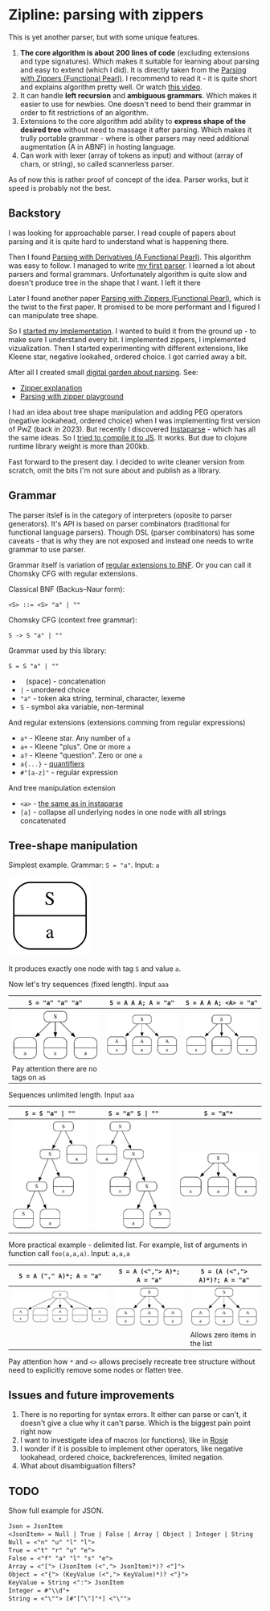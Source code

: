 # Zipline: parsing with zippers

This is yet another parser, but with some unique features.

1. **The core algorithm is about 200 lines of code** (excluding extensions and type signatures). Which makes it suitable for learning about parsing and easy to extend (which I did). It is directly taken from the [Parsing with Zippers (Functional Pearl)](https://dl.acm.org/doi/pdf/10.1145/3408990). I recommend to read it - it is quite short and explains algorithm pretty well. Or watch [this video](https://www.youtube.com/watch?v=6Wi-Kc6LDhc).
2. It can handle **left recursion** and **ambiguous grammars**. Which makes it easier to use for newbies. One doesn't need to bend their grammar in order to fit restrictions of an algorithm.
3. Extensions to the core algorithm add ability to **express shape of the desired tree** without need to massage it after parsing. Which makes it trully portable grammar - where is other parsers may need additional augmentation (A in ABNF) in hosting language.
4. Can work with lexer (array of tokens as input) and without (array of chars, or string), so called scannerless parser.

As of now this is rather proof of concept of the idea. Parser works, but it speed is probably not the best.

## Backstory

I was looking for approachable parser. I read couple of papers about parsing and it is quite hard to understand what is happening there.

Then I found [Parsing with Derivatives (A Functional Pearl)](https://matt.might.net/papers/might2011derivatives.pdf). This algorithm was easy to follow. I managed to write [my first parser](https://github.com/stereobooster/parsing-with-derivalives). I learned a lot about parsers and formal grammars. Unfortunately algorithm is quite slow and doesn't produce tree in the shape that I want. I left it there

Later I found another paper [Parsing with Zippers (Functional Pearl)](https://dl.acm.org/doi/pdf/10.1145/3408990), which is the twist to the first paper. It promised to be more performant and I figured I can manipulate tree shape.

So I [started my implementation](https://github.com/stereobooster/zipper). I wanted to build it from the ground up - to make sure I understand every bit. I implemented zippers, I implemented vizualization. Then I started experimenting with different extensions, like Kleene star, negative lookahed, ordered choice. I got carried away a bit.

After all I created small [digital garden about parsing](https://parsing.stereobooster.com/). See:

- [Zipper explanation](https://parsing.stereobooster.com/zipper/)
- [Parsing with zipper playground](https://parsing.stereobooster.com/playground/)

I had an idea about tree shape manipulation and adding PEG operators (negative lookahead, ordered choice) when I was implementing first version of PwZ (back in 2023). But recently I discovered [Instaparse](https://github.com/Engelberg/instaparse) - which has all the same ideas. So I [tried to compile it to JS](https://github.com/stereobooster/instaparsejs). It works. But due to clojure runtime library weight is more than 200kb.

Fast forward to the present day. I decided to write cleaner version from scratch, omit the bits I'm not sure about and publish as a library.

## Grammar

The parser itslef is in the category of interpreters (oposite to parser generators). It's API is based on parser combinators (traditional for functional language parsers). Though DSL (parser combinators) has some caveats - that is why they are not exposed and instead one needs to write grammar to use parser.

Grammar itself is variation of [regular extensions to BNF](https://matt.might.net/articles/grammars-bnf-ebnf/). Or you can call it Chomsky CFG with regular extensions.

Classical BNF (Backus–Naur form):

```
<S> ::= <S> "a" | ""
```

Chomsky CFG (context free grammar):

```
S -> S "a" | ""
```

Grammar used by this library:

```
S = S "a" | ""
```

- ` ` (space) - concatenation
- `|` - unordered choice
- `"a"` - token aka string, terminal, character, lexeme
- `S` - symbol aka variable, non-terminal

And regular extensions (extensions comming from regular expressions)

- `a*` - Kleene star. Any number of `a`
- `a+` - Kleene "plus". One or more `a`
- `a?` - Kleene "question". Zero or one `a`
- `a{...}` - [quantifiers](https://developer.mozilla.org/en-US/docs/Web/JavaScript/Reference/Regular_expressions/Quantifier#description)
- `#"[a-z]"` - regular expression

And tree manipulation extension

- `<a>` - [the same as in instaparse](https://github.com/Engelberg/instaparse#hiding-tags)
- `[a]` - collapse all underlying nodes in one node with all strings concatenated

## Tree-shape manipulation

Simplest example. Grammar: `S = "a"`. Input: `a`

![](./examples/1.svg)

It produces exactly one node with tag `S` and value `a`.

Now let's try sequences (fixed length). Input `aaa`

| `S = "a" "a" "a"`                       | `S = A A A; A = "a"`    | `S = A A A; <A> = "a"`  |
| --------------------------------------- | ----------------------- | ----------------------- |
| ![](./examples/2_1.svg)                 | ![](./examples/2_2.svg) | ![](./examples/2_3.svg) |
| Pay attention there are no tags on `a`s |                         |                         |

Sequences unlimited length. Input `aaa`

| `S = S "a" \| ""`       | `S = "a" S \| ""`       | `S = "a"*`              |
| ----------------------- | ----------------------- | ----------------------- |
| ![](./examples/3_1.svg) | ![](./examples/3_2.svg) | ![](./examples/3_3.svg) |

More practical example - delimited list. For example, list of arguments in function call `foo(a,a,a)`. Input: `a,a,a`

| `S = A ("," A)*; A = "a"` | `S = A (<","> A)*; A = "a"` | `S = (A (<","> A)*)?; A = "a"` |
| ------------------------- | --------------------------- | ------------------------------ |
| ![](./examples/4_1.svg)   | ![](./examples/4_2.svg)     | ![](./examples/4_2.svg)        |
|                           |                             | Allows zero items in the list  |

Pay attention how `*` and `<>` allows precisely recreate tree structure without need to explicitly remove some nodes or flatten tree.

## Issues and future improvements

1. There is no reporting for syntax errors. It either can parse or can't, it doesn't give a clue why it can't parse. Which is the biggest pain point right now
2. I want to investigate idea of macros (or functions), like in [Rosie](https://gitlab.com/rosie-pattern-language/rosie/-/blob/master/doc/rpl.md)
3. I wonder if it is possible to implement other operators, like negative lookahead, ordered choice, backreferences, limited negation.
4. What about disambiguation filters?

## TODO

Show full example for JSON.

```
Json = JsonItem
<JsonItem> = Null | True | False | Array | Object | Integer | String
Null = <"n" "u" "l" "l">
True = <"t" "r" "u" "e">
False = <"f" "a" "l" "s" "e">
Array = <"["> (JsonItem (<","> JsonItem)*)? <"]">
Object = <"{"> (KeyValue (<","> KeyValue)*)? <"}">
KeyValue = String <":"> JsonItem
Integer = #"\\d"+
String = <"\""> [#"[^\"]"*] <"\"">
```
